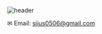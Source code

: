 ![header](https://capsule-render.vercel.app/api?type=wave&color=auto&height=150&section=header&text=Welcome!&fontSize=50)



✉ Email: sjius0506@gmail.com

<!--
**Ji-su-Shin/Ji-su-Shin** is a ✨ _special_ ✨ repository because its `README.md` (this file) appears on your GitHub profile.

Here are some ideas to get you started:

- 🔭 I’m currently working on ...
- 🌱 I’m currently learning ...
- 👯 I’m looking to collaborate on ...
- 🤔 I’m looking for help with ...
- 💬 Ask me about ...
- 📫 How to reach me: ...
- 😄 Pronouns: ...
- ⚡ Fun fact: ...
-->
